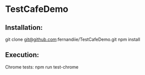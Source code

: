 # TestCafeDemo

## Installation:

git clone git@github.com:fernandiie/TestCafeDemo.git
npm install

## Execution:  
Chrome tests: npm run test-chrome